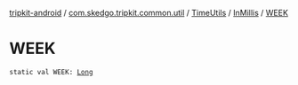 [tripkit-android](../../../index.md) / [com.skedgo.tripkit.common.util](../../index.md) / [TimeUtils](../index.md) / [InMillis](index.md) / [WEEK](./-w-e-e-k.md)

# WEEK

`static val WEEK: `[`Long`](https://kotlinlang.org/api/latest/jvm/stdlib/kotlin/-long/index.html)